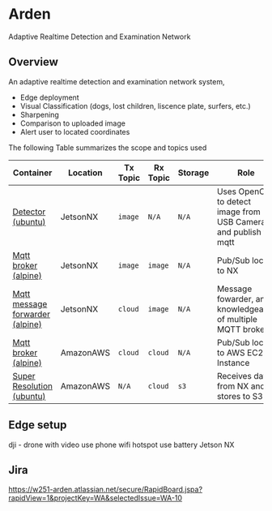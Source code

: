 # Arden
Adaptive Realtime Detection and Examination Network

## Overview

An adaptive realtime detection and examination network system, 
- Edge deployment
- Visual Classification (dogs, lost children, liscence plate, surfers, etc.)
- Sharpening
- Comparison to uploaded image
- Alert user to located coordinates

The following Table summarizes the scope and topics used


| Container | Location | Tx Topic | Rx Topic | Storage | Role |
| -------------| ------------- | ------------- | ------------- | ------------- | ------------- |
| [Detector (ubuntu)](https://github.com/blakedallen/arden/tree/main/NXContainers/nxDetector)| JetsonNX  | `image`  |  `N/A` | `N/A` | Uses OpenCV to detect image from USB Camera and publish to mqtt |
| [Mqtt broker (alpine)](https://github.com/blakedallen/arden/tree/main/NXContainers/mosquitto)| JetsonNX  | `image`  |  `image`  | `N/A` | Pub/Sub local to NX |
| [Mqtt message forwarder (alpine)](https://github.com/blakedallen/arden/tree/main/NXContainers/nxToServer)| JetsonNX  | `cloud`  |  `image`  | `N/A` | Message fowarder, and knowledgeable of multiple MQTT brokers |
| [Mqtt broker (alpine)](https://github.com/blakedallen/arden/tree/main/AWSContainers/mosquitto)| AmazonAWS  | `cloud`  |  `cloud`  | `N/A` | Pub/Sub local to AWS EC2 Instance |
| [Super Resolution (ubuntu)](https://github.com/blakedallen/arden/tree/main/AWSContainers/superresolution)| AmazonAWS  | `N/A`  |  `cloud`  | `s3` | Receives data from NX and stores to S3 |

## Edge setup
dji - drone with video
use phone wifi hotspot
use battery
Jetson NX 

## Jira
https://w251-arden.atlassian.net/secure/RapidBoard.jspa?rapidView=1&projectKey=WA&selectedIssue=WA-10
